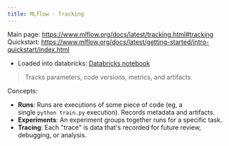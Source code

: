 ```yaml
---
title: MLflow - Tracking
---
```


Main page: https://www.mlflow.org/docs/latest/tracking.html#tracking
Quickstart: https://www.mlflow.org/docs/latest/getting-started/intro-quickstart/index.html
- Loaded into databricks: [Databricks notebook](https://community.cloud.databricks.com/#notebook/306626164773736/command/306626164773737)

> Tracks parameters, code versions, metrics, and artifacts.


Concepts:
- **Runs**: Runs are executions of some piece of code (eg, a single `python train.py` execution). Records metadata and artifacts.
- **Experiments**: An experiment groups together runs for a specific task.
- **Tracing**: Each "trace" is data that's recorded for future review, debugging, or analysis.

